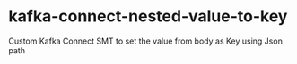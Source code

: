 # kafka-connect-nested-value-to-key
Custom Kafka Connect SMT to set the value from body as Key using Json path
